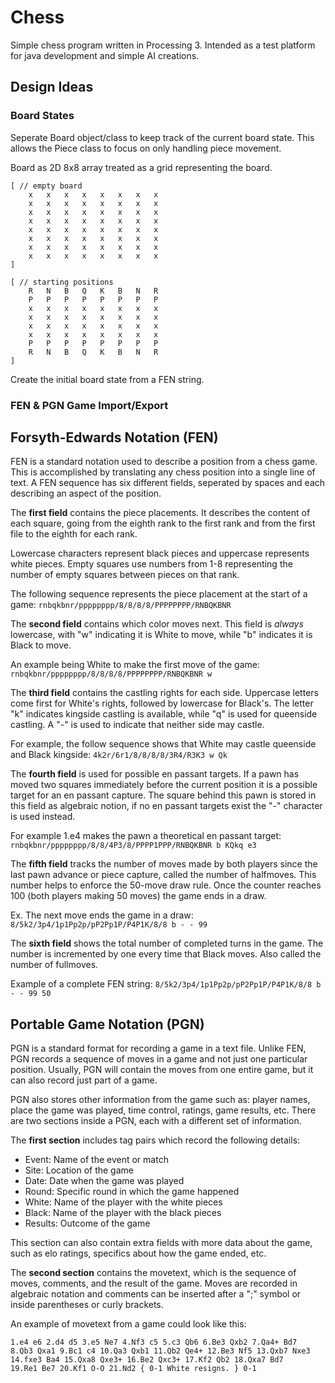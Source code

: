# Chess
Simple chess program written in Processing 3. Intended as a test platform for java development and simple AI creations.

## Design Ideas
### Board States
Seperate Board object/class to keep track of the current board state. This allows the Piece class to focus on only handling piece movement.

Board as 2D 8x8 array treated as a grid representing the board.

```
[ // empty board
	x	x	x	x	x	x	x	x
	x	x	x	x	x	x	x	x
	x	x	x	x	x	x	x	x
	x	x	x	x	x	x	x	x
	x	x	x	x	x	x	x	x
	x	x	x	x	x	x	x	x
	x	x	x	x	x	x	x	x
	x	x	x	x	x	x	x	x
]
```
```
[ // starting positions
	R	N	B	Q	K	B	N	R
	P	P	P	P	P	P	P	P
	x	x	x	x	x	x	x	x
	x	x	x	x	x	x	x	x
	x	x	x	x	x	x	x	x
	x	x	x	x	x	x	x	x
	P	P	P	P	P	P	P	P
	R	N	B	Q	K	B	N	R
]
```
Create the initial board state from a FEN string.

### FEN & PGN Game Import/Export



## Forsyth-Edwards Notation (FEN)
FEN is a standard notation used to describe a position from a chess game. This is accomplished by translating any chess position into a single line of text. A FEN sequence has six different fields, seperated by spaces and each describing an aspect of the position.

The **first field** contains the piece placements. It describes the content of each square, going from the eighth rank to the first rank and from the first file to the eighth for each rank.

Lowercase characters represent black pieces and uppercase represents white pieces. Empty squares use numbers from 1-8 representing the number of empty squares between pieces on that rank.

The following sequence represents the piece placement at the start of a game:
`rnbqkbnr/pppppppp/8/8/8/8/PPPPPPPP/RNBQKBNR`

The **second field** contains which color moves next. This field is *always* lowercase, with "w" indicating it is White to move, while "b" indicates it is Black to move.

An example being White to make the first move of the game:
`rnbqkbnr/pppppppp/8/8/8/8/PPPPPPPP/RNBQKBNR w`

The **third field** contains the castling rights for each side. Uppercase letters come first for White's rights, followed by lowercase for Black's. The letter "k" indicates kingside castling is available, while "q" is used for queenside castling. A "-" is used to indicate that neither side may castle.

For example, the follow sequence shows that White may castle queenside and Black kingside:
`4k2r/6r1/8/8/8/8/3R4/R3K3 w Qk`

The **fourth field** is used for possible en passant targets. If a pawn has moved two squares immediately before the current position it is a possible target for an en passant capture. The square behind this pawn is stored in this field as algebraic notion, if no en passant targets exist the "-" character is used instead.

For example 1.e4 makes the pawn a theoretical en passant target:
`rnbqkbnr/pppppppp/8/8/4P3/8/PPPP1PPP/RNBQKBNR b KQkq e3`

The **fifth field** tracks the number of moves made by both players since the last pawn advance or piece capture, called the number of halfmoves. This number helps to enforce the 50-move draw rule. Once the counter reaches 100 (both players making 50 moves) the game ends in a draw.

Ex. The next move ends the game in a draw:
`8/5k2/3p4/1p1Pp2p/pP2Pp1P/P4P1K/8/8 b - - 99`

The **sixth field** shows the total number of completed turns in the game. The number is incremented by one every time that Black moves. Also called the number of fullmoves.

Example of a complete FEN string:
`8/5k2/3p4/1p1Pp2p/pP2Pp1P/P4P1K/8/8 b - - 99 50`

## Portable Game Notation (PGN)
PGN is a standard format for recording a game in a text file. Unlike FEN, PGN records a sequence of moves in a game and not just one particular position. Usually, PGN will contain the moves from one entire game, but it can also record just part of a game.

PGN also stores other information from the game such as: player names, place the game was played, time control, ratings, game results, etc. There are two sections inside a PGN, each with a different set of information.

The **first section** includes tag pairs which record the following details:
* Event: Name of the event or match
* Site: Location of the game
* Date: Date when the game was played
* Round: Specific round in which the game happened
* White: Name of the player with the white pieces
* Black: Name of the player with the black pieces
* Results: Outcome of the game

This section can also contain extra fields with more data about the game, such as elo ratings, specifics about how the game ended, etc.

The **second section** contains the movetext, which is the sequence of moves, comments, and the result of the game. Moves are recorded in algebraic notation and comments can be inserted after a ";" symbol or inside parentheses or curly brackets.

An example of movetext from a game could look like this:
```
1.e4 e6 2.d4 d5 3.e5 Ne7 4.Nf3 c5 5.c3 Qb6 6.Be3 Qxb2 7.Qa4+ Bd7
8.Qb3 Qxa1 9.Bc1 c4 10.Qa3 Qxb1 11.Qb2 Qe4+ 12.Be3 Nf5 13.Qxb7 Nxe3
14.fxe3 Ba4 15.Qxa8 Qxe3+ 16.Be2 Qxc3+ 17.Kf2 Qb2 18.Qxa7 Bd7
19.Re1 Be7 20.Kf1 O-O 21.Nd2 { 0-1 White resigns. } 0-1
```